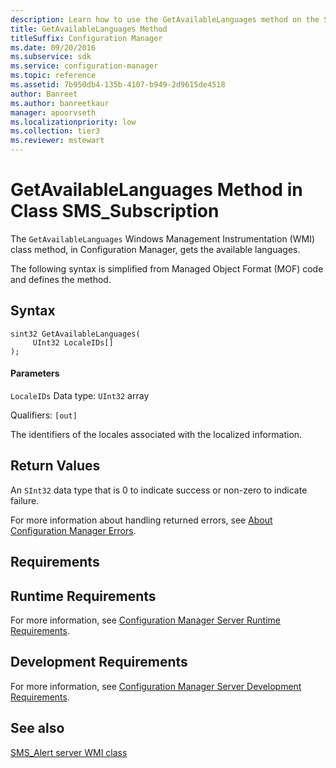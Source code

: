 ```yaml
---
description: Learn how to use the GetAvailableLanguages method on the SMS_Subscription class to obtain a list of available languages.
title: GetAvailableLanguages Method
titleSuffix: Configuration Manager
ms.date: 09/20/2016
ms.subservice: sdk
ms.service: configuration-manager
ms.topic: reference
ms.assetid: 7b950db4-135b-4107-b949-2d9615de4518
author: Banreet
ms.author: banreetkaur
manager: apoorvseth
ms.localizationpriority: low
ms.collection: tier3
ms.reviewer: mstewart
---
```

# GetAvailableLanguages Method in Class SMS_Subscription
The `GetAvailableLanguages` Windows Management Instrumentation (WMI) class method, in Configuration Manager, gets the available languages.

 The following syntax is simplified from Managed Object Format (MOF) code and defines the method.

## Syntax

```
sint32 GetAvailableLanguages(
     UInt32 LocaleIDs[]
);
```

#### Parameters
 `LocaleIDs`
 Data type: `UInt32`  array

 Qualifiers: `[out]`

 The identifiers of the locales associated with the localized information.

## Return Values
 An  `SInt32` data type that is 0 to indicate success or non-zero to indicate failure.

 For more information about handling returned errors, see [About Configuration Manager Errors](../../../../../develop/core/understand/about-configuration-manager-errors.md).

## Requirements

## Runtime Requirements
 For more information, see [Configuration Manager Server Runtime Requirements](../../../../../develop/core/reqs/server-runtime-requirements.md).

## Development Requirements
 For more information, see [Configuration Manager Server Development Requirements](../../../../../develop/core/reqs/server-development-requirements.md).

## See also

[SMS_Alert server WMI class](sms_alert-server-wmi-class.md)
